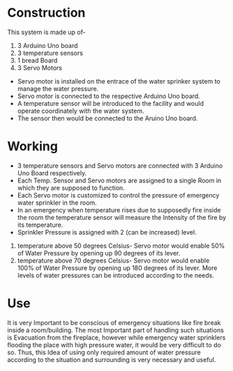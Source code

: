 # Construction
This system is made up of-
1) 3 Arduino Uno board
2) 3 temperature sensors
3) 1 bread Board
4) 3 Servo Motors

- Servo motor is installed on the entrace of the water sprinker system to manage the water pressure.
- Servo motor is connected to the respective Arduino Uno board.
- A temperature sensor will be introduced to the facility and would operate coordinately with the water system.
- The sensor then would be connected to the Aruino Uno board.

# Working
- 3 temperature sensors and Servo motors are connected with 3 Arduino Uno Board respectively. 
- Each Temp. Sensor and Servo motors are assigned to a single Room in which they are supposed to function.
- Each Servo motor is customized to control the pressure of emergency water sprinkler in the room.
- In an emergency when temperature rises due to supposedly fire inside the room the temperature sensor will measure the Intensity of the fire by its temperature.
- Sprinkler Pressure is assigned with 2 (can be increased) level. 
 1) temperature above 50 degrees Celsius- Servo motor would enable 50% of Water Pressure by opening up 90 
     degrees of its lever.
 2) temperature above 70 degrees Celsius- Servo motor would enable 100% of Water Pressure by opening up 180 degrees of its lever.
 More levels of water pressures can be introduced according to the needs.

# Use
It is very Important to be conscious of emergency situations like fire break inside a room/building.
The most Important part of handling such situations is Evacuation from the fireplace, however while emergency water sprinklers flooding the place with high pressure water, it would be very difficult to do so.
Thus, this Idea of using only required amount of water pressure according to the situation and surrounding is very necessary and useful.
